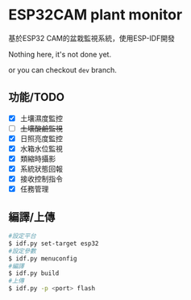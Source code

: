 # ESP32CAM plant monitor

基於ESP32 CAM的盆栽監視系統，使用ESP-IDF開發

Nothing here, it's not done yet.

or you can checkout `dev` branch.

## 功能/TODO

- [x] 土壤濕度監控
- [ ] ~~土壤酸鹼監視~~
- [x] 日照亮度監控
- [x] 水箱水位監視
- [x] 類縮時攝影
- [x] 系統狀態回報
- [x] 接收控制指令
- [x] 任務管理

## 編譯/上傳

```sh
#設定平台
$ idf.py set-target esp32
#設定參數
$ idf.py menuconfig
#編譯
$ idf.py build
#上傳
$ idf.py -p <port> flash
```